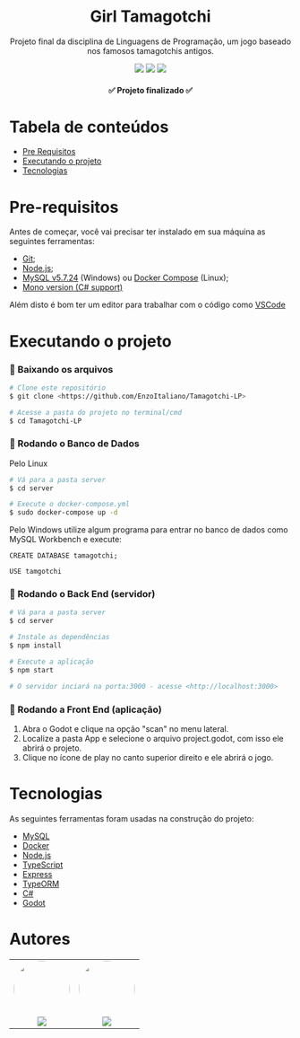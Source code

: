 <h1 align="center">Girl Tamagotchi</h1>
<p href="#descricao" align="center">Projeto final da disciplina de Linguagens de Programação, um jogo baseado nos famosos tamagotchis antigos.</p>

<div align="center">
  <img src="https://img.shields.io/badge/mysql-%2300f.svg?&style=for-the-badge&logo=mysql&logoColor=white">
  <img src="https://img.shields.io/badge/typescript-%23007ACC.svg?&style=for-the-badge&logo=typescript&logoColor=white">
  <img src="https://img.shields.io/badge/c%23-%23239120.svg?&style=for-the-badge&logo=c-sharp&logoColor=white">
</div>

<h4 align="center"> 
  ✅  Projeto finalizado ✅
</h4>

Tabela de conteúdos
=================
<!--ts-->
   * [Pre Requisitos](#pre-requisitos)
   * [Executando o projeto](#executando-o-projeto)
   * [Tecnologias](#tecnologias)
<!--te-->

Pre-requisitos
==============

Antes de começar, você vai precisar ter instalado em sua máquina as seguintes ferramentas:
- [Git](https://git-scm.com);
- [Node.js](https://nodejs.org/en/);
- [MySQL v5.7.24](https://downloads.mysql.com/archives/installer/) (Windows) ou [Docker Compose](https://docs.docker.com/compose/install/) (Linux);
- [Mono version (C# support)](https://godotengine.org/download)

Além disto é bom ter um editor para trabalhar com o código como [VSCode](https://code.visualstudio.com/)

Executando o projeto
====================

### 🎲 Baixando os arquivos
```bash
# Clone este repositório
$ git clone <https://github.com/EnzoItaliano/Tamagotchi-LP>

# Acesse a pasta do projeto no terminal/cmd
$ cd Tamagotchi-LP
```
### 🎲 Rodando o Banco de Dados
Pelo Linux
```bash
# Vá para a pasta server
$ cd server

# Execute o docker-compose.yml
$ sudo docker-compose up -d
```
Pelo Windows utilize algum programa para entrar no banco de dados como MySQL Workbench e execute:
```mysql
CREATE DATABASE tamagotchi;

USE tamgotchi
```
### 🎲 Rodando o Back End (servidor)

```bash
# Vá para a pasta server
$ cd server

# Instale as dependências
$ npm install

# Execute a aplicação
$ npm start

# O servidor inciará na porta:3000 - acesse <http://localhost:3000>
```
### 🎲 Rodando a Front End (aplicação)

1. Abra o Godot e clique na opção "scan" no menu lateral.
2. Localize a pasta App e selecione o arquivo project.godot, com isso ele abrirá o projeto.
3. Clique no ícone de play no canto superior direito e ele abrirá o jogo.

Tecnologias
==============

As seguintes ferramentas foram usadas na construção do projeto:

- [MySQL](https://dev.mysql.com)
- [Docker](https://www.docker.com)
- [Node.js](https://nodejs.org/en/)
- [TypeScript](https://www.typescriptlang.org/)
- [Express](https://expressjs.com/pt-br/)
- [TypeORM](https://typeorm.io/#/)
- [C#](https://docs.microsoft.com/pt-br/dotnet/csharp/)
- [Godot](https://godotengine.org)

Autores
=======

<table>
  <tr>
    <td align="center"><a href="https://www.linkedin.com/in/enzoitaliano/"><img style="border-radius: 50%;" src="https://avatars2.githubusercontent.com/u/45704031?v=4" width="100px;" alt=""/></a><br /><a href="https://www.linkedin.com/in/enzoitaliano/" title="Enzo Italiano"><img href="https://www.linkedin.com/in/enzoitaliano/" src="https://img.shields.io/badge/-EnzoItaliano-0077B5?style=flat&logo=Linkedin&logoColor=white&link=https://www.linkedin.com/in/enzoitaliano/"></a></td>
    <td align="center"><a href="https://www.linkedin.com/in/hmarcuzzo/"><img style="border-radius: 50%;" src="https://avatars2.githubusercontent.com/u/42159311?v=4" width="100px;" alt=""/></a><br /><a href="https://www.linkedin.com/in/hmarcuzzo/" title="Henrique Marcuzzo"><img href="https://www.linkedin.com/in/hmarcuzzo/" src="https://img.shields.io/badge/-HenriqueMarcuzzo-0077B5?style=flat&logo=Linkedin&logoColor=white&link=https://www.linkedin.com/in/hmarcuzzo/"></a></td>
  </tr>
</table>
